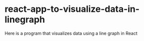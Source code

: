 # react-app-to-visualize-data-in-linegraph
Here is a program that visualizes data using a line graph in React
